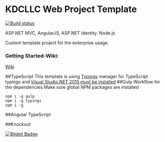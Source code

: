 # KDCLLC Web Project Template

[![Build status](https://ci.appveyor.com/api/projects/status/h4u0nmsprak4giw1/branch/master?svg=true)](https://ci.appveyor.com/project/kdcllc/kdcllcweb/branch/master)

ASP.NET MVC, AngularJS, ASP.NET Identity. Node.js

Custom template project for the enterprise usage.


### Getting Started-Wiki:
[Wiki](https://github.com/kdcllc/KDCLLCWeb/wiki)

##TypeScript
This template is using [Typings](https://github.com/typings/typings) manager for TypeScript typings
and [Visual Studio.NET 2015 must be installed](https://www.microsoft.com/en-us/download/details.aspx?id=48593)
##Gulp Workflow for the dependencies
Make sure global NPM packages are installed
```
npm i -g gulp
npm i -g typings
npm i -g 
```
##Angular TypeScript

##Knockout


[![Bitdeli Badge](https://d2weczhvl823v0.cloudfront.net/kdcllc/kdcllcweb/trend.png)](https://bitdeli.com/free "Bitdeli Badge")
